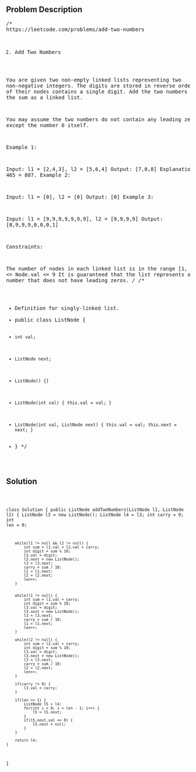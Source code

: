 <!--
<style>
  body { font-family: Arial, sans-serif; }
  .container { max-width: 100%; margin: auto; padding: 20px; }
  .comment-block { background-color: #f9f9f9; padding: 10px; border-left: 5px solid #ccc; }
  .code-block { background-color: #f4f4f4; padding: 10px; border: 1px solid #ddd; }
</style>
-->

<div class='container'>
<h2>Problem Description</h2>
<div class='comment-block'>
<pre>
/* 
https://leetcode.com/problems/add-two-numbers

2. Add Two Numbers

You are given two non-empty linked lists representing two non-negative integers. 
The digits are stored in reverse order, and each of their nodes contains a single digit. 
Add the two numbers and return the sum as a linked list.

You may assume the two numbers do not contain any leading zero, except the number 0 itself.

 

Example 1:


Input: l1 = [2,4,3], l2 = [5,6,4]
Output: [7,0,8]
Explanation: 342 + 465 = 807.
Example 2:

Input: l1 = [0], l2 = [0]
Output: [0]
Example 3:

Input: l1 = [9,9,9,9,9,9,9], l2 = [9,9,9,9]
Output: [8,9,9,9,0,0,0,1]
 

Constraints:

The number of nodes in each linked list is in the range [1, 100].
0 <= Node.val <= 9
It is guaranteed that the list represents a number that does not have leading zeros.
*/
/**
 * Definition for singly-linked list.
 * public class ListNode {
 *     int val;
 *     ListNode next;
 *     ListNode() {}
 *     ListNode(int val) { this.val = val; }
 *     ListNode(int val, ListNode next) { this.val = val; this.next = next; }
 * }
 */
</pre>
</div>

<h2>Solution</h2>
<div class='code-block'>
<pre><code class='language-java'>


class Solution {
    public ListNode addTwoNumbers(ListNode l1, ListNode l2) {
        ListNode l3 = new ListNode();
        ListNode l4 = l3;
        int carry = 0;
        int len = 0;

        while(l1 != null && l2 != null) {
            int sum = l1.val + l2.val + carry;
            int digit = sum % 10;
            l3.val = digit;
            l3.next = new ListNode();
            l3 = l3.next;
            carry = sum / 10;
            l1 = l1.next;
            l2 = l2.next;
            len++;
        }


        while(l1 != null) {
            int sum = l1.val + carry;
            int digit = sum % 10;
            l3.val = digit;
            l3.next = new ListNode();
            l3 = l3.next;
            carry = sum / 10;
            l1 = l1.next;
            len++;
        }

        while(l2 != null) {
            int sum = l2.val + carry;
            int digit = sum % 10;
            l3.val = digit;
            l3.next = new ListNode();
            l3 = l3.next;
            carry = sum / 10;
            l2 = l2.next;
            len++;
        } 

        if(carry != 0) {
            l3.val = carry;
        }

        if(len >= 1) {
            ListNode l5 = l4;
            for(int i = 0; i < len - 1; i++) {
                l5 = l5.next;
            }
            if(l5.next.val == 0) {
                l5.next = null;
            }
        }

        return l4;
    }
}</code></pre>
</div>
</div>
